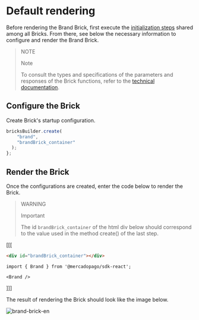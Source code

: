 # Default rendering

Before rendering the Brand Brick, first execute the [initialization steps](/developers/en/docs/checkout-bricks/common-initialization) shared among all Bricks. From there, see below the necessary information to configure and render the Brand Brick.

> NOTE
>
> Note
>
> To consult the types and specifications of the parameters and responses of the Brick functions, refer to the [technical documentation](https://github.com/mercadopago/sdk-js/blob/main/API/bricks/brand.md).

## Configure the Brick

Create Brick's startup configuration.

```javascript
bricksBuilder.create(
    "brand",
    "brandBrick_container"
  );
};
```

## Render the Brick

Once the configurations are created, enter the code below to render the Brick. 

> WARNING
>
> Important
>
> The id `brandBrick_container` of the html div below should correspond to the value used in the method create() of the last step.

[[[
```html
<div id="brandBrick_container"></div>
```
```react-jsx
import { Brand } from '@mercadopago/sdk-react';

<Brand />
```
]]]

The result of rendering the Brick should look like the image below.

![brand-brick-en](checkout-bricks/brick-brand-en.gif)